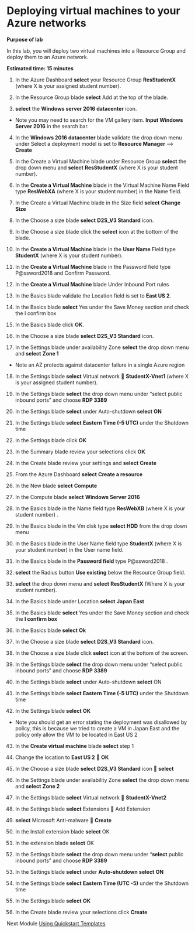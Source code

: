 # Deploying virtual machines to your Azure networks

**Purpose of lab**

In this lab, you will deploy two virtual machines into a Resource Group and deploy them to an Azure network.

**Estimated time: 15 minutes**

1. In the Azure Dashboard **select** your Resource Group **ResStudentX** (where X is your assigned student number).

2. In the Resource Group blade **select** Add at the top of the blade.
3. **select** the **Windows server 2016 datacenter** icon.

* Note you may need to search for the VM gallery item. **Input Windows Server 2016** in the search bar.

4. In the **Windows 2016 datacenter** blade validate the drop down menu under Select a deployment model is set to **Resource Manager** --> **Create**

5. In the Create a Virtual Machine blade under Resource Group **select** the drop down menu and **select** **ResStudentX** (where X is your student number).

6. In the **Create a Virtual Machine** blade in the Virtual Machine Name Field type **ResWebXA**  (where X is your student number) in the Name field.

7. In the Create a Virtual Machine blade in the Size field **select** **Change Size**
8. In the Choose a size blade **select** **D2S_V3 Standard** icon.
9. In the Choose a size blade click the **select** icon at the bottom of the blade.
10. In the **Create a Virtual Machine** blade in the **User Name** Field type **StudentX** (where X is your student number).
11. In the **Create a Virtual Machine** blade in the Password field type P@ssword2018 and Confirm Password.
12. In the **Create a Virtual Machine** blade Under Inbound Port rules
13. In the Basics blade validate the Location field is set to **East US 2**. 
14. In the Basics blade **select** Yes under the Save Money section and check the I confirm box
15. In the Basics blade click **OK**.
16. In the Choose a size blade **select** **D2S_V3 Standard** icon.
17. In the Settings blade under availability Zone **select** the drop down menu and **select** **Zone 1**

* Note an AZ protects against datacenter failure in a single Azure region

18. In the Settings blade **select** Virtual network  **StudentX-Vnet1** (where X is your assigned student number).

19. In the Settings blade **select** the drop down menu under “select public inbound ports” and choose **RDP 3389**
20. In the Settings blade **select** under Auto-shutdown **select** **ON**
21. In the Settings blade **select** **Eastern Time (-5 UTC)** under the Shutdown time
22. In the Settings blade click **OK**
23. In the Summary blade review your selections click **OK**
24. In the Create blade review your settings and **select** **Create**
25. From the Azure Dashboard **select** **Create a resource**
26. In the New blade **select** **Compute**
27. In the Compute blade **select** **Windows Server 2016**
28. In the Basics blade in the Name field type **ResWebXB** (where X is your student number) .
29. In the Basics blade in the Vm disk type **select** **HDD** from the drop down menu
30. In the Basics blade in the User Name field type **StudentX** (where X is your student number) in the User name field. 
31. In the Basics blade in the **Password field** type P@ssword2018 .
32. **select** the Radius button **Use existing** below the Resource Group field.
33. **select** the drop down menu and **select** **ResStudentX** (Where X is your student number).
34. In the Basics blade under Location **select** **Japan East**
35. In the Basics blade **select** Yes under the Save Money section and check the **I confirm box**
36. In the Basics blade **select** **Ok**
37. In the Choose a size blade **select** **D2S_V3 Standard** icon.
38. In the Choose a size blade click **select** icon at the bottom of the screen.
39. In the Settings blade **select** the drop down menu under “select public inbound ports” and choose **RDP 3389**
40. In the Settings blade **select** under Auto-shutdown **select** ON
41. In the Settings blade **select** **Eastern Time (-5 UTC)** under the Shutdown time
42. In the Settings blade **select** **OK**

* Note you should get an error stating the deployment was disallowed by policy, this is because we tried to create a VM in Japan East and the policy only allow the VM to be located in East US 2

43. In the **Create virtual machine** blade **select** step 1

44. Change the location to **East US 2**  **OK**
45. In the Choose a size blade **select** **D2S_V3 Standard** icon  **select**
46. In the Settings blade under availability Zone **select** the drop down menu and **select** **Zone 2**
47. In the Settings blade **select** Virtual network  **StudentX-Vnet2**
48. In the Settings blade **select** Extensions  Add Extension
49. **select** Microsoft Anti-malware   **Create**
50. In the Install extension blade **select** OK
51. In the  extension blade **select** OK
52. In the Settings blade **select** the drop down menu under “**select** public inbound ports” and choose **RDP 3389**
53. In the Settings blade **select** under **Auto-shutdown** **select** **ON**
54. In the Settings blade **select** **Eastern Time (UTC -5)** under the Shutdown time
55. In the Settings blade **select** **OK**
56. In the Create blade review your selections click **Create**


Next Module [Using Quickstart Templates](quickstarttemplate.md)